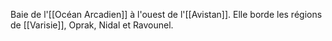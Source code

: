 Baie de l'[[Océan Arcadien]] à l'ouest de l'[[Avistan]].
Elle borde les régions de [[Varisie]], Oprak, Nidal et Ravounel.